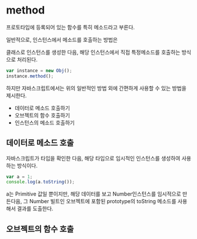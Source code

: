 # method

프로토타입에 등록되어 있는 함수를 특히 메소드라고 부른다. 



일반적으로, 인스턴스에서 메소드를 호출하는 방법은

클래스로 인스턴스를 생성한 다음, 해당 인스턴스에서 직접 특정메소드를 호출하는 방식으로 처리된다. 

```javascript
var instance = new Obj();
instance.method();
```



하지만 자바스크립트에서는 위의 일반적인 방법 외에 간편하게 사용할 수 있는 방법을 제시한다. 

- 데이터로 메소드 호출하기
- 오브젝트의 함수 호출하기
- 인스턴스의 메소드 호출하기



## 데이터로 메소드 호출

자바스크립트가 타입을 확인한 다음, 해당 타입으로 임시적인 인스턴스를 생성하여 사용하는 방식이다. 

```javascript
var a = 1;
console.log(a.toString());
```

a는 Primitive 값일 뿐이지만, 해당 데이터를 보고 Number인스턴스를 임시적으로 만든다음, 그 Number 빌트인 오브젝트에 포함된 prototype의 toString 메소드를 사용해서 결과를 도출한다. 



## 오브젝트의 함수 호출